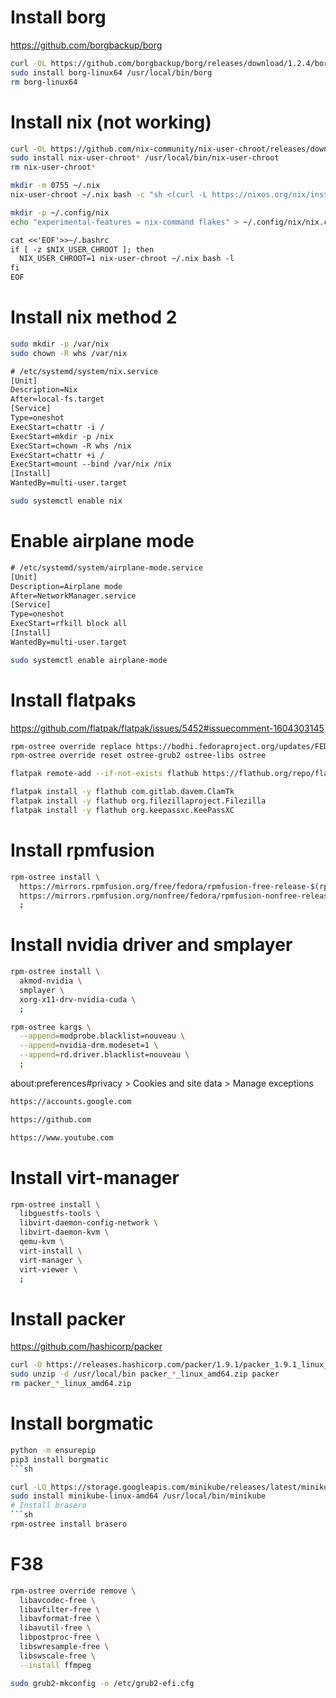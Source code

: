 # Install borg
https://github.com/borgbackup/borg
```sh
curl -OL https://github.com/borgbackup/borg/releases/download/1.2.4/borg-linux64
sudo install borg-linux64 /usr/local/bin/borg
rm borg-linux64
```
# Install nix (not working)
```sh
curl -OL https://github.com/nix-community/nix-user-chroot/releases/download/1.2.2/nix-user-chroot-bin-1.2.2-x86_64-unknown-linux-musl
sudo install nix-user-chroot* /usr/local/bin/nix-user-chroot
rm nix-user-chroot*
```
```sh
mkdir -m 0755 ~/.nix
nix-user-chroot ~/.nix bash -c "sh <(curl -L https://nixos.org/nix/install) --no-daemon"
```
```sh
mkdir -p ~/.config/nix
echo "experimental-features = nix-command flakes" > ~/.config/nix/nix.conf
```
```txt
cat <<'EOF'>>~/.bashrc
if [ -z $NIX_USER_CHROOT ]; then
  NIX_USER_CHROOT=1 nix-user-chroot ~/.nix bash -l
fi
EOF
```
# Install nix method 2
```sh
sudo mkdir -p /var/nix
sudo chown -R whs /var/nix
```
```txt
# /etc/systemd/system/nix.service
[Unit]
Description=Nix
After=local-fs.target
[Service]
Type=oneshot
ExecStart=chattr -i /
ExecStart=mkdir -p /nix
ExecStart=chown -R whs /nix
ExecStart=chattr +i /
ExecStart=mount --bind /var/nix /nix
[Install]
WantedBy=multi-user.target
```
```sh
sudo systemctl enable nix
```
# Enable airplane mode
```txt
# /etc/systemd/system/airplane-mode.service
[Unit]
Description=Airplane mode
After=NetworkManager.service
[Service]
Type=oneshot
ExecStart=rfkill block all
[Install]
WantedBy=multi-user.target
```
```sh
sudo systemctl enable airplane-mode
```
# Install flatpaks
https://github.com/flatpak/flatpak/issues/5452#issuecomment-1604303145
```sh
rpm-ostree override replace https://bodhi.fedoraproject.org/updates/FEDORA-2023-cab8a89753
rpm-ostree override reset ostree-grub2 ostree-libs ostree
```
```sh
flatpak remote-add --if-not-exists flathub https://flathub.org/repo/flathub.flatpakrepo
```
```sh
flatpak install -y flathub com.gitlab.davem.ClamTk
flatpak install -y flathub org.filezillaproject.Filezilla
flatpak install -y flathub org.keepassxc.KeePassXC
```
# Install rpmfusion
```sh
rpm-ostree install \
  https://mirrors.rpmfusion.org/free/fedora/rpmfusion-free-release-$(rpm -E %fedora).noarch.rpm \
  https://mirrors.rpmfusion.org/nonfree/fedora/rpmfusion-nonfree-release-$(rpm -E %fedora).noarch.rpm \
  ;
```
# Install nvidia driver and smplayer
```sh
rpm-ostree install \
  akmod-nvidia \
  smplayer \
  xorg-x11-drv-nvidia-cuda \
  ;
```
```sh
rpm-ostree kargs \
  --append=modprobe.blacklist=nouveau \
  --append=nvidia-drm.modeset=1 \
  --append=rd.driver.blacklist=nouveau \
  ;
```
about:preferences#privacy > Cookies and site data > Manage exceptions
```txt
https://accounts.google.com
```
```txt
https://github.com
```
```txt
https://www.youtube.com
```
# Install virt-manager
```sh
rpm-ostree install \
  libguestfs-tools \
  libvirt-daemon-config-network \
  libvirt-daemon-kvm \
  qemu-kvm \
  virt-install \
  virt-manager \
  virt-viewer \
  ;
```
# Install packer
https://github.com/hashicorp/packer
```sh
curl -O https://releases.hashicorp.com/packer/1.9.1/packer_1.9.1_linux_amd64.zip
sudo unzip -d /usr/local/bin packer_*_linux_amd64.zip packer
rm packer_*_linux_amd64.zip
```
# Install borgmatic
```sh
python -m ensurepip
pip3 install borgmatic
```sh

curl -LO https://storage.googleapis.com/minikube/releases/latest/minikube-linux-amd64
sudo install minikube-linux-amd64 /usr/local/bin/minikube
# Install brasero
```sh
rpm-ostree install brasero
```
# F38
```sh
rpm-ostree override remove \
  libavcodec-free \
  libavfilter-free \
  libavformat-free \
  libavutil-free \
  libpostproc-free \
  libswresample-free \
  libswscale-free \
  --install ffmpeg
```
```sh
sudo grub2-mkconfig -o /etc/grub2-efi.cfg
```
